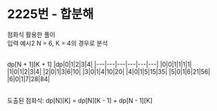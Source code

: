 # 2225번 - 합분해
점화식 활용한 풀이<br/>
입력 예시2 N = 6, K = 4의 경우로 분석<br/>
<br/>

dp[N + 1][K + 1]
|dp|0|1|2|3|4|
|---|---|---|---|---|---|
|0|0|1|1|1|1|
|1|0|1|2|3|4|
|2|0|1|3|6|10|
|3|0|1|4|10|20|
|4|0|1|5|15|35|
|5|0|1|6|21|56|
|6|0|1|7|28|84|

</br>
도출된 점화식: dp[N][K] = dp[N][K - 1] + dp[N - 1][K]
